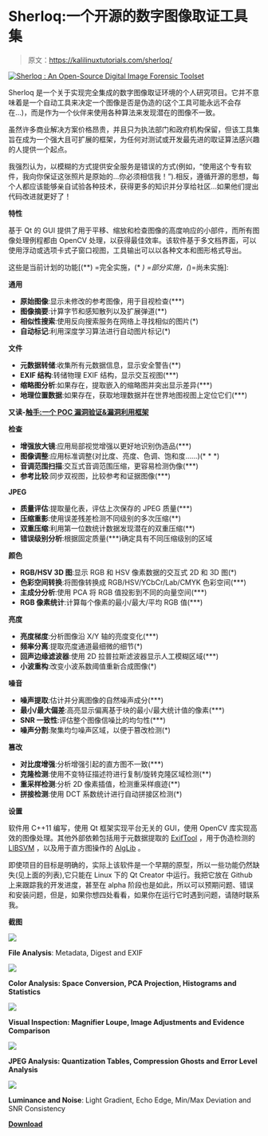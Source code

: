 # Sherloq:一个开源的数字图像取证工具集

> 原文：<https://kalilinuxtutorials.com/sherloq/>

[![Sherloq : An Open-Source Digital Image Forensic Toolset](img/5dc77481dc3167f5f29b884d34162ed1.png "Sherloq : An Open-Source Digital Image Forensic Toolset")](https://1.bp.blogspot.com/-PnKxzfEJfrI/XpsKzTNhJCI/AAAAAAAAF9Q/dQmMMJ2fOi4AZTOaxeRILMfNbMTsxdWdgCLcBGAsYHQ/s1600/sherloq-1%25281%2529.png)

Sherloq 是一个关于实现完全集成的数字图像取证环境的个人研究项目。它并不意味着是一个自动工具来决定一个图像是否是伪造的(这个工具可能永远不会存在…)，而是作为一个伙伴来使用各种算法来发现潜在的图像不一致。

虽然许多商业解决方案价格昂贵，并且只为执法部门和政府机构保留，但该工具集旨在成为一个强大且可扩展的框架，为任何对测试或开发最先进的取证算法感兴趣的人提供一个起点。

我强烈认为，以模糊的方式提供安全服务是错误的方式(例如，“使用这个专有软件，我向你保证这张照片是原始的…你必须相信我！”).相反，遵循开源的思想，每个人都应该能够亲自试验各种技术，获得更多的知识并分享给社区…如果他们提出代码改进就更好了！

**特性**

基于 Qt 的 GUI 提供了用于平移、缩放和检查图像的高度响应的小部件，而所有图像处理例程都由 OpenCV 处理，以获得最佳效率。该软件基于多文档界面，可以使用浮动或选项卡式子窗口视图，工具输出可以以各种文本和图形格式导出。

这些是当前计划的功能[(**) =完全实施，(* *) =部分实施，(*)=尚未实施]:

**通用**

*   **原始图像**:显示未修改的参考图像，用于目视检查(***)
*   **图像摘要**:计算字节和感知散列以及扩展弹道(**)
*   **相似性搜索**:使用反向搜索服务在网络上寻找相似的图片(*)
*   **自动标记**:利用深度学习算法进行自动图片标记(*)

**文件**

*   **元数据转储**:收集所有元数据信息，显示安全警告(**)
*   **EXIF 结构**:转储物理 EXIF 结构，显示交互视图(***)
*   **缩略图分析**:如果存在，提取嵌入的缩略图并突出显示差异(***)
*   **地理位置数据**:如果存在，获取地理数据并在世界地图视图上定位它们(***)

**又读-[触手:一个 POC 漏洞验证&漏洞利用框架](https://kalilinuxtutorials.com/tentacle/)**

**检查**

*   **增强放大镜**:应用局部视觉增强以更好地识别伪造品(***)
*   **图像调整**:应用标准调整(对比度、亮度、色调、饱和度……)(* * *)
*   **音调范围扫描**:交互式音调范围压缩，更容易检测伪像(***)
*   **参考比较**:同步双视图，比较参考和证据图像(***)

**JPEG**

*   **质量评估**:提取量化表，评估上次保存的 JPEG 质量(***)
*   **压缩重影**:使用误差残差检测不同级别的多次压缩(**)
*   **双重压缩**:利用第一位数统计数据发现潜在的双重压缩(**)
*   **错误级别分析**:根据固定质量(***)确定具有不同压缩级别的区域

**颜色**

*   **RGB/HSV 3D 图**:显示 RGB 和 HSV 像素数据的交互式 2D 和 3D 图(*)
*   **色彩空间转换**:将图像转换成 RGB/HSV/YCbCr/Lab/CMYK 色彩空间(***)
*   **主成分分析**:使用 PCA 将 RGB 值投影到不同的向量空间(***)
*   **RGB 像素统计**:计算每个像素的最小/最大/平均 RGB 值(***)

**亮度**

*   **亮度梯度**:分析图像沿 X/Y 轴的亮度变化(***)
*   **频率分离**:提取亮度通道最细微的细节(*)
*   **回声边缘滤波器**:使用 2D 拉普拉斯滤波器显示人工模糊区域(***)
*   **小波重构**:改变小波系数阈值重新合成图像(*)

**噪音**

*   **噪声提取**:估计并分离图像的自然噪声成分(***)
*   **最小/最大偏差**:高亮显示偏离基于块的最小/最大统计值的像素(***)
*   **SNR 一致性**:评估整个图像信噪比的均匀性(***)
*   **噪声分割**:聚集均匀噪声区域，以便于篡改检测(*)

**篡改**

*   **对比度增强**:分析增强引起的直方图不一致(***)
*   **克隆检测**:使用不变特征描述符进行复制/旋转克隆区域检测(**)
*   **重采样检测**:分析 2D 像素插值，检测重采样痕迹(**)
*   **拼接检测**:使用 DCT 系数统计进行自动拼接区检测(*)

**设置**

软件用 C++11 编写，使用 Qt 框架实现平台无关的 GUI，使用 OpenCV 库实现高效的图像处理。其他外部依赖包括用于元数据提取的 [ExifTool](https://www.sno.phy.queensu.ca/~phil/exiftool/) ，用于伪造检测的 [LIBSVM](https://www.csie.ntu.edu.tw/~cjlin/libsvm/) ，以及用于直方图操作的 [AlgLib](http://www.alglib.net/) 。

即使项目的目标是明确的，实际上该软件是一个早期的原型，所以一些功能仍然缺失(见上面的列表),它只能在 Linux 下的 Qt Creator 中运行。我把它放在 Github 上来跟踪我的开发进度，甚至在 alpha 阶段也是如此，所以可以预期问题、错误和安装问题，但是，如果你想四处看看，如果你在运行它时遇到问题，请随时联系我。

**截图**

![](img/e377baa3c6a4947c9a57468349857d9d.png)

**File Analysis**: Metadata, Digest and EXIF

![](img/1d51bf2a7631c7727709c77c21e88b77.png)

****Color Analysis**: Space Conversion, PCA Projection, Histograms and Statistics**

![](img/9924f69cf954a4237abdfe0f50225748.png)

****Visual Inspection**: Magnifier Loupe, Image Adjustments and Evidence Comparison**

![](img/66e21b7b2cff26bf252ae87f1184210c.png)

****JPEG Analysis**: Quantization Tables, Compression Ghosts and Error Level Analysis**

![](img/11a38dca6db4bed4c3274f4283c0034c.png)

**Luminance and Noise**: Light Gradient, Echo Edge, Min/Max Deviation and SNR Consistency

[**Download**](https://github.com/GuidoBartoli/sherloq)
